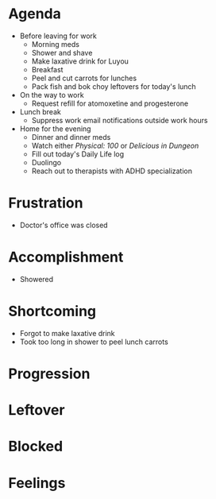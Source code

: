# Agenda
- Before leaving for work
	- Morning meds
	- Shower and shave
	- Make laxative drink for Luyou
	- Breakfast
	- Peel and cut carrots for lunches
	- Pack fish and bok choy leftovers for today's lunch
- On the way to work
	- Request refill for atomoxetine and progesterone
- Lunch break
	- Suppress work email notifications outside work hours
- Home for the evening
	- Dinner and dinner meds
	- Watch either *Physical: 100* or *Delicious in Dungeon*
	- Fill out today's Daily Life log
	- Duolingo
	- Reach out to therapists with ADHD specialization
# Frustration
- Doctor's office was closed
# Accomplishment
- Showered
# Shortcoming
- Forgot to make laxative drink
- Took too long in shower to peel lunch carrots
# Progression
# Leftover
# Blocked
# Feelings